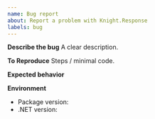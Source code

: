 ```yaml
---
name: Bug report
about: Report a problem with Knight.Response
labels: bug
---
```


**Describe the bug**
A clear description.

**To Reproduce**
Steps / minimal code.

**Expected behavior**

**Environment**
- Package version:
- .NET version: